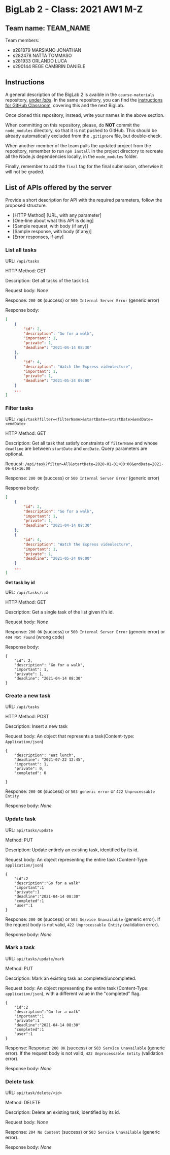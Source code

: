 # BigLab 2 - Class: 2021 AW1 M-Z

## Team name: TEAM_NAME

Team members:

- s281879 MARSIANO JONATHAN
- s282478 NATTA TOMMASO
- s281933 ORLANDO LUCA
- s290144 REGE CAMBRIN DANIELE

## Instructions

A general description of the BigLab 2 is avaible in the `course-materials` repository, [under _labs_](https://github.com/polito-WA1-AW1-2021/course-materials/tree/main/labs/BigLab2/BigLab2.pdf). In the same repository, you can find the [instructions for GitHub Classroom](https://github.com/polito-WA1-AW1-2021/course-materials/tree/main/labs/GH-Classroom-BigLab-Instructions.pdf), covering this and the next BigLab.

Once cloned this repository, instead, write your names in the above section.

When committing on this repository, please, do **NOT** commit the `node_modules` directory, so that it is not pushed to GitHub.
This should be already automatically excluded from the `.gitignore` file, but double-check.

When another member of the team pulls the updated project from the repository, remember to run `npm install` in the project directory to recreate all the Node.js dependencies locally, in the `node_modules` folder.

Finally, remember to add the `final` tag for the final submission, otherwise it will not be graded.

## List of APIs offered by the server

Provide a short description for API with the required parameters, follow the proposed structure.

- [HTTP Method] [URL, with any parameter]
- [One-line about what this API is doing]
- [Sample request, with body (if any)]
- [Sample response, with body (if any)]
- [Error responses, if any]

### **List all tasks**

URL: `/api/tasks`

HTTP Method: GET

Description: Get all tasks of the task list.

Request body: _None_

Response: `200 OK` (success) or `500 Internal Server Error` (generic error)

Response body:

```json
[
	{
		"id": 2,
		"description": "Go for a walk",
		"important": 1,
		"private": 1,
		"deadline": "2021-04-14 08:30"
	},
	{
		"id": 4,
		"description": "Watch the Express videolecture",
		"important": 1,
		"private": 1,
		"deadline": "2021-05-24 09:00"
	}
    ...
]
```

### **Filter tasks**

URL: `/api/task?filter=<filterName>&startDate=<startDate>&endDate=<endDate>`

HTTP Method: GET

Description: Get all task that satisfy constraints of `filterName` and whose `deadline` are between `startDate` and `endDate`. Query parameters are optional.

Request: `/api/task?filter=All&startDate=2020-01-01+00:00&endDate=2021-06-01+16:00`

Response: `200 OK` (success) or `500 Internal Server Error` (generic error)

Response body:

```json
[
    {
		"id": 2,
		"description": "Go for a walk",
		"important": 1,
		"private": 1,
		"deadline": "2021-04-14 08:30"
    },
    {
        "id": 4,
		"description": "Watch the Express videolecture",
		"important": 1,
		"private": 1,
		"deadline": "2021-05-24 09:00"
    }
    ...
]
```

**Get task by id**

URL: `/api/tasks/:id`

HTTP Method: GET

Description: Get a single task of the list given it's id.

Request body: _None_

Response: `200 OK` (success) or `500 Internal Server Error` (generic error) or `404 Not Found` (wrong code)

Response body:

```
{
	"id": 2,
	"description": "Go for a walk",
	"important": 1,
	"private": 1,
	"deadline": "2021-04-14 08:30"
}
```

### **Create a new task**

URL: `/api/tasks`

HTTP Method: POST

Description: Insert a new task

Request body: An object that represents a task(Content-type: `Application/json`)

```
{
    "description": "eat lunch",
    "deadline": "2021-07-22 12:45",
    "important": 1,
    "private": 0,
    "completed": 0

}
```

Response: `200 OK` (success) or `503 generic error` or `422 Unprocessable Entity`

Response body: _None_

### **Update task**

URL: `api/tasks/update`

Method: PUT

Description: Update entirely an existing task, identified by its id.

Request body: An object representing the entire task (Content-Type: `application/json`)

```
{
    "id":2
    "description":"Go for a walk"
    "important":1
    "private":1
    "deadline":"2021-04-14 08:30"
    "completed":1
    "user":1
}
```

Response: `200 OK` (success) or `503 Service Unavailable` (generic error). If the request body is not valid, `422 Unprocessable Entity` (validation error).

Response body: _None_

### **Mark a task**

URL: `api/tasks/update/mark`

Method: PUT

Description: Mark an existing task as completed/uncompleted.

Request body: An object representing the entire task (Content-Type: `application/json`), with a different value in the "completed" flag.

```
{
    "id":2
    "description":"Go for a walk"
    "important":1
    "private":1
    "deadline":"2021-04-14 08:30"
    "completed":1
    "user":1
}
```

Response: Response: `200 OK` (success) or `503 Service Unavailable` (generic error). If the request body is not valid, `422 Unprocessable Entity` (validation error).

Response body: _None_

### **Delete task**

URL: `api/task/delete/<id>`

Method: DELETE

Description: Delete an existing task, identified by its id.

Request body: _None_

Response: `204 No Content` (success) or `503 Service Unavailable` (generic error).

Response body: _None_
